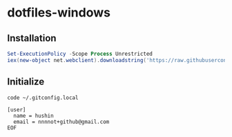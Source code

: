 # dotfiles-windows

## Installation

```powershell
Set-ExecutionPolicy -Scope Process Unrestricted
iex(new-object net.webclient).downloadstring('https://raw.githubusercontent.com/hushin/dotfiles-windows/master/make.ps1')
```

## Initialize

```
code ~/.gitconfig.local
```

```
[user]
  name = hushin
  email = nnnnot+github@gmail.com
EOF
```
